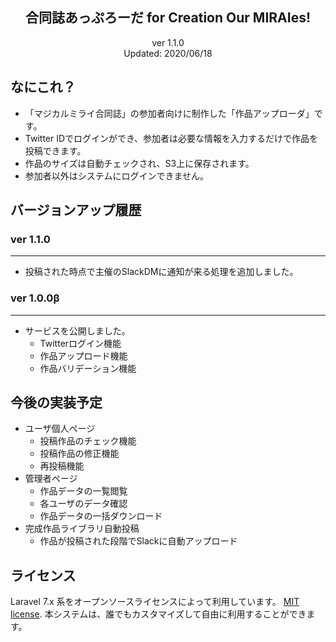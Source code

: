 <h2 align="center">合同誌あっぷろーだ for Creation Our MIRAIes!</h2>

<p align="center">
ver 1.1.0<br>
Updated: 2020/06/18
</p>

## なにこれ？
- 「マジカルミライ合同誌」の参加者向けに制作した「作品アップローダ」です。
- Twitter IDでログインができ、参加者は必要な情報を入力するだけで作品を投稿できます。
- 作品のサイズは自動チェックされ、S3上に保存されます。
- 参加者以外はシステムにログインできません。

## バージョンアップ履歴
### ver 1.1.0
***
- 投稿された時点で主催のSlackDMに通知が来る処理を追加しました。

### ver 1.0.0β
***
- サービスを公開しました。
    - Twitterログイン機能
    - 作品アップロード機能
    - 作品バリデーション機能


## 今後の実装予定
- ユーザ個人ページ
    - 投稿作品のチェック機能
    - 投稿作品の修正機能
    - 再投稿機能
- 管理者ページ
    - 作品データの一覧閲覧
    - 各ユーザのデータ確認
    - 作品データの一括ダウンロード
- 完成作品ライブラリ自動投稿
    - 作品が投稿された段階でSlackに自動アップロード


## ライセンス
Laravel 7.x 系をオープンソースライセンスによって利用しています。 [MIT license](https://opensource.org/licenses/MIT).
本システムは、誰でもカスタマイズして自由に利用することができます。
